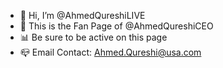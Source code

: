- 👋 Hi, I’m @AhmedQureshiLIVE
- 💎 This is the Fan Page of @AhmedQureshiCEO
- 📊 Be sure to be active on this page
- 📪 Email Contact: Ahmed.Qureshi@usa.com
